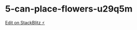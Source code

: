 # 5-can-place-flowers-u29q5m

[Edit on StackBlitz ⚡️](https://stackblitz.com/edit/5-can-place-flowers-u29q5m)